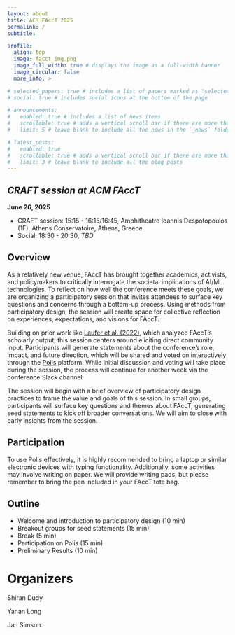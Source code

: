 ```yaml
---
layout: about
title: ACM FAccT 2025
permalink: /
subtitle:

profile:
  align: top
  image: facct_img.png
  image_full_width: true # displays the image as a full-width banner
  image_circular: false
  more_info: >

# selected_papers: true # includes a list of papers marked as "selected={true}"
# social: true # includes social icons at the bottom of the page

# announcements:
#   enabled: true # includes a list of news items
#   scrollable: true # adds a vertical scroll bar if there are more than 3 news items
#   limit: 5 # leave blank to include all the news in the `_news` folder

# latest_posts:
#   enabled: true
#   scrollable: true # adds a vertical scroll bar if there are more than 3 new posts items
#   limit: 3 # leave blank to include all the blog posts
---
```



<!-- # Welcome to *Taking Stock at FAccT: Insights through Participatory Design* -->

<!-- # **Taking Stock at FAccT: Insights through Participatory Design** -->
## *CRAFT session at ACM FAccT*

**June 26, 2025**
- CRAFT session: 15:15 - 16:15/16:45, Amphitheatre Ioannis Despotopoulos (1F), Athens Conservatoire, Athens, Greece
- Social: 18:30 - 20:30, *TBD*



## Overview
As a relatively new venue, FAccT has brought together academics, activists, and policymakers to critically interrogate the societal implications of AI/ML technologies. To reflect on how well the conference meets these goals, we are organizing a participatory session that invites attendees to surface key questions and concerns through a bottom-up process. Using methods from participatory design, the session will create space for collective reflection on experiences, expectations, and visions for FAccT.

Building on prior work like [Laufer et al. (2022)](https://dl.acm.org/doi/10.1145/3531146.3533107), which analyzed FAccT’s scholarly output, this session centers around eliciting direct community input. Participants will generate statements about the conference’s role, impact, and future direction, which will be shared and voted on interactively through the [Polis](https://pol.is/) platform. While initial discussion and voting will take place during the session, the process will continue for another week via the conference Slack channel.

The session will begin with a brief overview of participatory design practices to frame the value and goals of this session. In small groups, participants will surface key questions and themes about FAccT, generating seed statements to kick off broader conversations. We will aim to close with early insights from the session.

## Participation
To use Polis effectively, it is highly recommended to bring a laptop or similar electronic devices with typing functionality. Additionally, some activities may involve writing on paper. We will provide writing pads, but please remember to bring the pen included in your FAccT tote bag.

## Outline
- Welcome and introduction to participatory design (10 min)
- Breakout groups for seed statements (15 min)
- Break (5 min)
- Participation on Polis (15 min)
- Preliminary Results (10 min)

# Organizers
Shiran Dudy


Yanan Long


Jan Simson


